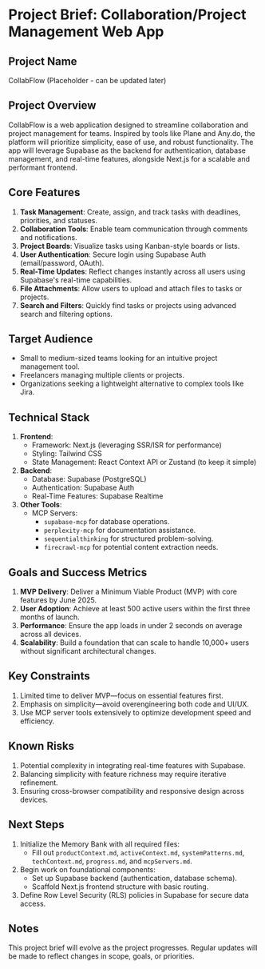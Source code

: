 # Project Brief: Collaboration/Project Management Web App

## Project Name
CollabFlow (Placeholder - can be updated later)

## Project Overview
CollabFlow is a web application designed to streamline collaboration and project management for teams. Inspired by tools like Plane and Any.do, the platform will prioritize simplicity, ease of use, and robust functionality. The app will leverage Supabase as the backend for authentication, database management, and real-time features, alongside Next.js for a scalable and performant frontend.

## Core Features
1. **Task Management**: Create, assign, and track tasks with deadlines, priorities, and statuses.
2. **Collaboration Tools**: Enable team communication through comments and notifications.
3. **Project Boards**: Visualize tasks using Kanban-style boards or lists.
4. **User Authentication**: Secure login using Supabase Auth (email/password, OAuth).
5. **Real-Time Updates**: Reflect changes instantly across all users using Supabase's real-time capabilities.
6. **File Attachments**: Allow users to upload and attach files to tasks or projects.
7. **Search and Filters**: Quickly find tasks or projects using advanced search and filtering options.

## Target Audience
- Small to medium-sized teams looking for an intuitive project management tool.
- Freelancers managing multiple clients or projects.
- Organizations seeking a lightweight alternative to complex tools like Jira.

## Technical Stack
1. **Frontend**:
   - Framework: Next.js (leveraging SSR/ISR for performance)
   - Styling: Tailwind CSS
   - State Management: React Context API or Zustand (to keep it simple)
2. **Backend**:
   - Database: Supabase (PostgreSQL)
   - Authentication: Supabase Auth
   - Real-Time Features: Supabase Realtime
3. **Other Tools**:
   - MCP Servers:
     - `supabase-mcp` for database operations.
     - `perplexity-mcp` for documentation assistance.
     - `sequentialthinking` for structured problem-solving.
     - `firecrawl-mcp` for potential content extraction needs.

## Goals and Success Metrics
1. **MVP Delivery**: Deliver a Minimum Viable Product (MVP) with core features by June 2025.
2. **User Adoption**: Achieve at least 500 active users within the first three months of launch.
3. **Performance**: Ensure the app loads in under 2 seconds on average across all devices.
4. **Scalability**: Build a foundation that can scale to handle 10,000+ users without significant architectural changes.

## Key Constraints
1. Limited time to deliver MVP—focus on essential features first.
2. Emphasis on simplicity—avoid overengineering both code and UI/UX.
3. Use MCP server tools extensively to optimize development speed and efficiency.

## Known Risks
1. Potential complexity in integrating real-time features with Supabase.
2. Balancing simplicity with feature richness may require iterative refinement.
3. Ensuring cross-browser compatibility and responsive design across devices.

## Next Steps
1. Initialize the Memory Bank with all required files:
   - Fill out `productContext.md`, `activeContext.md`, `systemPatterns.md`, `techContext.md`, `progress.md`, and `mcpServers.md`.
2. Begin work on foundational components:
   - Set up Supabase backend (authentication, database schema).
   - Scaffold Next.js frontend structure with basic routing.
3. Define Row Level Security (RLS) policies in Supabase for secure data access.

## Notes
This project brief will evolve as the project progresses. Regular updates will be made to reflect changes in scope, goals, or priorities.

